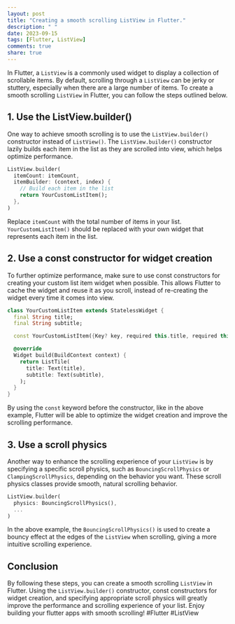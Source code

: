 ```yaml
---
layout: post
title: "Creating a smooth scrolling ListView in Flutter."
description: " "
date: 2023-09-15
tags: [Flutter, ListView]
comments: true
share: true
---
```


In Flutter, a `ListView` is a commonly used widget to display a collection of scrollable items. By default, scrolling through a `ListView` can be jerky or stuttery, especially when there are a large number of items. To create a smooth scrolling `ListView` in Flutter, you can follow the steps outlined below.

## 1. Use the ListView.builder()

One way to achieve smooth scrolling is to use the `ListView.builder()` constructor instead of `ListView()`. The `ListView.builder()` constructor lazily builds each item in the list as they are scrolled into view, which helps optimize performance.

```dart
ListView.builder(
  itemCount: itemCount,
  itemBuilder: (context, index) {
    // Build each item in the list
    return YourCustomListItem();
  },
)
```

Replace `itemCount` with the total number of items in your list. `YourCustomListItem()` should be replaced with your own widget that represents each item in the list.

## 2. Use a const constructor for widget creation

To further optimize performance, make sure to use const constructors for creating your custom list item widget when possible. This allows Flutter to cache the widget and reuse it as you scroll, instead of re-creating the widget every time it comes into view.

```dart
class YourCustomListItem extends StatelessWidget {
  final String title;
  final String subtitle;

  const YourCustomListItem({Key? key, required this.title, required this.subtitle}) : super(key: key);

  @override
  Widget build(BuildContext context) {
    return ListTile(
      title: Text(title),
      subtitle: Text(subtitle),
    );
  }
}
```

By using the `const` keyword before the constructor, like in the above example, Flutter will be able to optimize the widget creation and improve the scrolling performance.

## 3. Use a scroll physics

Another way to enhance the scrolling experience of your `ListView` is by specifying a specific scroll physics, such as `BouncingScrollPhysics` or `ClampingScrollPhysics`, depending on the behavior you want. These scroll physics classes provide smooth, natural scrolling behavior.

```dart
ListView.builder(
  physics: BouncingScrollPhysics(),
  ...
)
```

In the above example, the `BouncingScrollPhysics()` is used to create a bouncy effect at the edges of the `ListView` when scrolling, giving a more intuitive scrolling experience.

## Conclusion

By following these steps, you can create a smooth scrolling `ListView` in Flutter. Using the `ListView.builder()` constructor, const constructors for widget creation, and specifying appropriate scroll physics will greatly improve the performance and scrolling experience of your list. Enjoy building your flutter apps with smooth scrolling! #Flutter #ListView